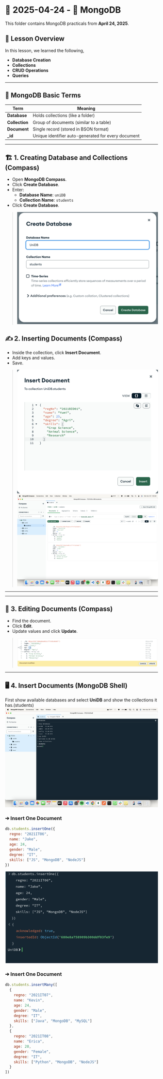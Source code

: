 # 📅 2025-04-24 - 🍃 MongoDB 

This folder contains MongoDB practicals from **April 24, 2025**.

## 📜 Lesson Overview  
In this lesson, we learned the following,
- **Database Creation**
- **Collections**
- **CRUD Operations**
- **Queries**

---

## 🧩 MongoDB Basic Terms

| Term         | Meaning |
|--------------|---------|
| **Database** | Holds collections (like a folder) |
| **Collection** | Group of documents (similar to a table) |
| **Document** | Single record (stored in BSON format) |
| **_id**      | Unique identifier auto-generated for every document |

---

## 🏗️ 1. Creating Database and Collections (Compass)

- Open **MongoDB Compass**.
- Click **Create Database**.
- Enter:
  - **Database Name**: `uniDB`
  - **Collection Name**: `students`
- Click **Create Database**.

> ![Create DB](Outputs/1.CreateDB.png)



## ✍️ 2. Inserting Documents (Compass)

- Inside the collection, click **Insert Document**.
- Add keys and values.
- Save.

> ![Insert Document](Outputs/2.InsertDoc.png)
> ![Insert Document](Outputs/3.png)

---
---

## 📝 3. Editing Documents (Compass)

- Find the document.
- Click **Edit**.
- Update values and click **Update**.

> ![Update Document](Outputs/editDoc.png)

---

## 🖥️ 4. Insert Documents (MongoDB Shell)
First show available databases and select **UniDB** and show the collections it has.(students)
![Shell](Outputs/Shell.png)

### ➔ Insert One Document
```javascript
db.students.insertOne({
  regno: "2021IT06",
  name: "Jake",
  age: 24,
  gender: "Male",
  degree: "IT",
  skills: ["JS", "MongoDB", "NodeJS"]
})
```
![insertOne](Outputs/insertOne.png)

### ➔ Insert One Document
```javascript
db.students.insertMany([
  {
    regno: "2021IT07",
    name: "Kevin",
    age: 24,
    gender: "Male",
    degree: "IT",
    skills: ["Java", "MongoDB", "MySQL"]
  },
  {
    regno: "2021IT08",
    name: "Erica",
    age: 20,
    gender: "Female",
    degree: "IT",
    skills: ["Python", "MongoDB", "NodeJS"]
  }
])
```
